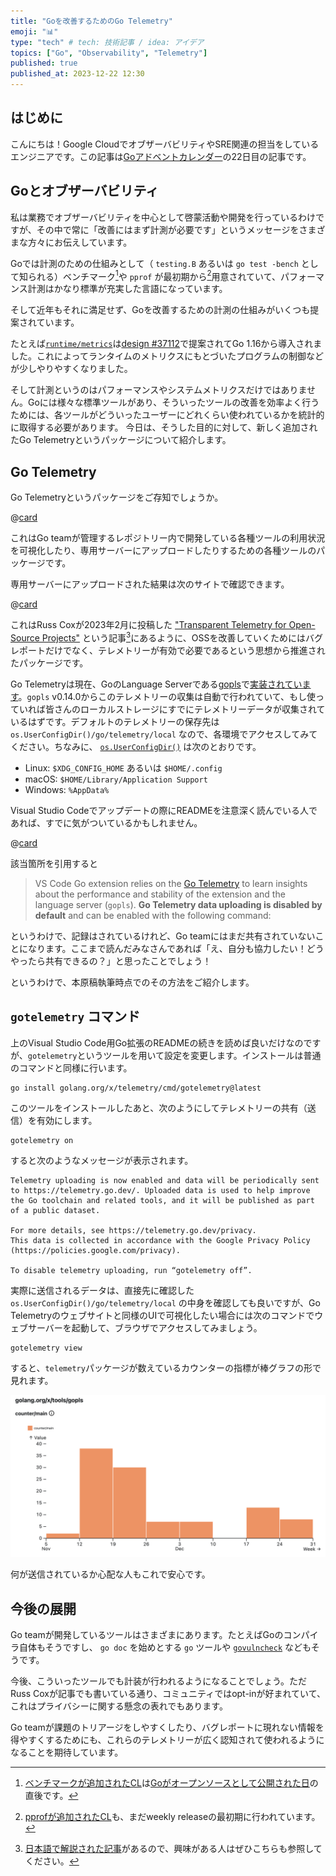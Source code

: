 ```yaml
---
title: "Goを改善するためのGo Telemetry"
emoji: "📊"
type: "tech" # tech: 技術記事 / idea: アイデア
topics: ["Go", "Observability", "Telemetry"]
published: true
published_at: 2023-12-22 12:30
---
```


## はじめに

こんにちは！Google CloudでオブザーバビリティやSRE関連の担当をしているエンジニアです。この記事は[Goアドベントカレンダー](https://qiita.com/advent-calendar/2023/go)の22日目の記事です。

## Goとオブザーバビリティ

私は業務でオブザーバビリティを中心として啓蒙活動や開発を行っているわけですが、その中で常に「改善にはまず計測が必要です」というメッセージをさまざまな方々にお伝えしています。

Goでは計測のための仕組みとして（ `testing.B` あるいは `go test -bench` として知られる）ベンチマーク[^bench]や `pprof` が最初期から[^pprof]用意されていて、パフォーマンス計測はかなり標準が充実した言語になっています。

[^bench]: [ベンチマークが追加されたCL](https://codereview.appspot.com/154173)は[Goがオープンソースとして公開された日](https://opensource.googleblog.com/2009/11/hey-ho-lets-go.html)の直後です。

[^pprof]: [pprofが追加されたCL](https://codereview.appspot.com/719041)も、まだweekly releaseの最初期に行われています。

そして近年もそれに満足せず、Goを改善するための計測の仕組みがいくつも提案されています。

たとえば[`runtime/metrics`](https://pkg.go.dev/runtime/metrics)は[design #37112](https://github.com/golang/proposal/blob/master/design/37112-unstable-runtime-metrics.md)で提案されてGo 1.16から導入されました。これによってランタイムのメトリクスにもとづいたプログラムの制御などが少しやりやすくなりました。

そして計測というのはパフォーマンスやシステムメトリクスだけではありません。Goには様々な標準ツールがあり、そういったツールの改善を効率よく行うためには、各ツールがどういったユーザーにどれくらい使われているかを統計的に取得する必要があります。
今日は、そうした目的に対して、新しく追加されたGo Telemetryというパッケージについて紹介します。

## Go Telemetry

Go Telemetryというパッケージをご存知でしょうか。

@[card](https://pkg.go.dev/golang.org/x/telemetry)

これはGo teamが管理するレポジトリー内で開発している各種ツールの利用状況を可視化したり、専用サーバーにアップロードしたりするための各種ツールのパッケージです。

専用サーバーにアップロードされた結果は次のサイトで確認できます。

@[card](https://telemetry.go.dev/)

これはRuss Coxが2023年2月に投稿した ["Transparent Telemetry for Open-Source Projects"](https://research.swtch.com/telemetry-intro) という記事[^rsc]にあるように、OSSを改善していくためにはバグレポートだけでなく、テレメトリーが有効で必要であるという思想から推進されたパッケージです。

[^rsc]: [日本語で解説された記事](https://zenn.dev/a2not/articles/transparent-telemetry)があるので、興味がある人はぜひこちらも参照してください。

Go Telemetryは現在、GoのLanguage Serverである[gopls](https://github.com/golang/tools/tree/master/gopls)で[実装されています](https://github.com/golang/tools/blob/gopls/v0.14.2/gopls/main.go#L27)。`gopls` v0.14.0からこのテレメトリーの収集は自動で行われていて、もし使っていれば皆さんのローカルストレージにすでにテレメトリーデータが収集されているはずです。デフォルトのテレメトリーの保存先は `os.UserConfigDir()/go/telemetry/local` なので、各環境でアクセスしてみてください。ちなみに、 [`os.UserConfigDir()`](https://pkg.go.dev/os#UserConfigDir) は次のとおりです。

* Linux: `$XDG_CONFIG_HOME` あるいは `$HOME/.config`
* macOS: `$HOME/Library/Application Support`
* Windows: `%AppData%`

Visual Studio Codeでアップデートの際にREADMEを注意深く読んでいる人であれば、すでに気がついているかもしれません。

@[card](https://github.com/golang/vscode-go/tree/v0.40.0?tab=readme-ov-file#telemetry)

該当箇所を引用すると

> VS Code Go extension relies on the [Go Telemetry](https://telemetry.go.dev/) to learn insights about the performance and stability of the extension and the language server (`gopls`). **Go Telemetry data uploading is disabled by default** and can be enabled with the following command:

というわけで、記録はされているけれど、Go teamにはまだ共有されていないことになります。ここまで読んだみなさんであれば「え、自分も協力したい！どうやったら共有できるの？」と思ったことでしょう！

というわけで、本原稿執筆時点でのその方法をご紹介します。

## `gotelemetry` コマンド

上のVisual Studio Code用Go拡張のREADMEの続きを読めば良いだけなのですが、`gotelemetry`というツールを用いて設定を変更します。インストールは普通のコマンドと同様に行います。

```console
go install golang.org/x/telemetry/cmd/gotelemetry@latest
```

このツールをインストールしたあと、次のようにしてテレメトリーの共有（送信）を有効にします。

```console
gotelemetry on
```

すると次のようなメッセージが表示されます。

```
Telemetry uploading is now enabled and data will be periodically sent to https://telemetry.go.dev/. Uploaded data is used to help improve the Go toolchain and related tools, and it will be published as part of a public dataset.

For more details, see https://telemetry.go.dev/privacy.
This data is collected in accordance with the Google Privacy Policy (https://policies.google.com/privacy).

To disable telemetry uploading, run “gotelemetry off”.
```

実際に送信されるデータは、直接先に確認した `os.UserConfigDir()/go/telemetry/local` の中身を確認しても良いですが、Go Telemetryのウェブサイトと同様のUIで可視化したい場合には次のコマンドでウェブサーバーを起動して、ブラウザでアクセスしてみましょう。

```console
gotelemetry view
```

すると、`telemetry`パッケージが数えているカウンターの指標が棒グラフの形で見れます。

![ローカルで起動したGo Telemetry](/images/20231221-1.png)

何が送信されているか心配な人もこれで安心です。

## 今後の展開

Go teamが開発しているツールはさまざまにあります。たとえばGoのコンパイラ自体もそうですし、 `go doc` を始めとする `go` ツールや [`govulncheck`](https://pkg.go.dev/golang.org/x/vuln/cmd/govulncheck) などもそうです。

今後、こういったツールでも計装が行われるようになることでしょう。ただRuss Coxが記事でも書いている通り、コミュニティではopt-inが好まれていて、これはプライバシーに関する懸念の表れでもあります。

Go teamが課題のトリアージをしやすくしたり、バグレポートに現れない情報を得やすくするためにも、これらのテレメトリーが広く認知されて使われるようになることを期待しています。
